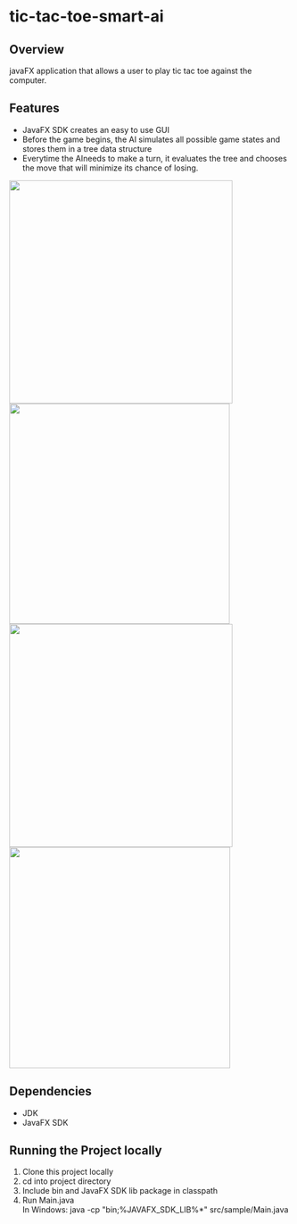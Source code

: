 # tic-tac-toe-smart-ai
## Overview 
javaFX application that allows a user to play tic tac toe against the computer.
## Features
- JavaFX SDK creates an easy to use GUI
- Before the game begins, the AI simulates all possible game states and stores them in a tree data structure
- Everytime the AIneeds to make a turn, it evaluates the tree and chooses the move that will minimize its chance of losing.
<p float="left">
  <img src="https://github.com/duplessisk/tic-tac-toe-smart-ai/blob/main/images/photo1.PNG" width="400" />
  <img src="https://github.com/duplessisk/tic-tac-toe-smart-ai/blob/main/images/photo3.PNG" width="395" /> 
  <img src="https://github.com/duplessisk/tic-tac-toe-smart-ai/blob/main/images/photo2.PNG" width="400" />
  <img src="https://github.com/duplessisk/tic-tac-toe-smart-ai/blob/main/images/photo4.PNG" width="396" /> 
</p>  

   
## Dependencies 
- JDK
- JavaFX SDK 

## Running the Project locally
1. Clone this project locally
2. cd into project directory
3. Include bin and JavaFX SDK lib package in classpath
4. Run Main.java  
   In Windows: java -cp "bin;%JAVAFX_SDK_LIB%\*" src/sample/Main.java  
